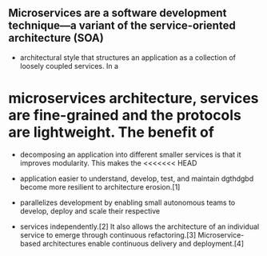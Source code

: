 ## Microservices are a software development technique—a variant of the service-oriented architecture (SOA) 
- architectural style that structures an application as a collection of loosely coupled services. In a 
# microservices architecture, services are fine-grained and the protocols are lightweight. The benefit of 
- decomposing an application into different smaller services is that it improves modularity. This makes the 
<<<<<<< HEAD
- application easier to understand, develop, test, and maintain dgthdgbd become more resilient to architecture erosion.[1] 


- parallelizes development by enabling small autonomous teams to develop, deploy and scale their respective
- services independently.[2] It also allows the architecture of an individual service to emerge through continuous refactoring.[3] Microservice-based architectures enable continuous delivery and deployment.[4]
